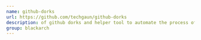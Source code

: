 ```yaml
---
name: github-dorks
url: https://github.com/techgaun/github-dorks
description: of github dorks and helper tool to automate the process of checking dorks. URL : https://github.com/techgaun/github-dorks Groups : blackarch blackarch-recon blackarch-social
group: blackarch
---
```

